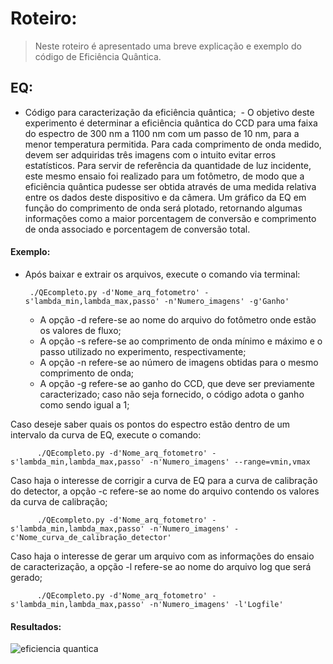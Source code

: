 # Roteiro:
> Neste roteiro é apresentado uma breve explicação e exemplo do código de Eficiência Quântica.

## EQ:
  - Código para caracterização da eficiência quântica;
  - O objetivo deste experimento é determinar a eficiência quântica do CCD para uma faixa do espectro de 300 nm a 1100 nm com um passo de 10 nm, para a menor temperatura permitida. Para cada comprimento de onda medido, devem ser adquiridas três imagens com o intuito evitar erros estatísticos. Para servir de referência da quantidade de luz incidente, este mesmo ensaio foi realizado para um fotômetro, de modo que a eficiência quântica pudesse ser obtida através de uma medida relativa entre os dados deste dispositivo e da câmera. Um gráfico da EQ em função do comprimento de onda será plotado, retornando algumas informações como a maior porcentagem de conversão e comprimento de onda associado e porcentagem de conversão total.
  
#### Exemplo:
  - Após baixar e extrair os arquivos, execute o comando via terminal:
  
         ./QEcompleto.py -d'Nome_arq_fotometro' -s'lambda_min,lambda_max,passo' -n'Numero_imagens' -g'Ganho' 
         
    - A opção -d refere-se ao nome do arquivo do fotômetro onde estão os valores de fluxo;
    - A opção -s refere-se ao comprimento de onda mínimo e máximo e o passo utilizado no experimento, respectivamente;
    - A opção -n refere-se ao número de imagens obtidas para o mesmo comprimento de onda;
    - A opção -g refere-se ao ganho do CCD, que deve ser previamente caracterizado; caso não seja fornecido, o código adota o ganho como sendo igual a 1;    
    
Caso deseje saber quais os pontos do espectro estão dentro de um intervalo da curva de EQ, execute o comando:
         
          ./QEcompleto.py -d'Nome_arq_fotometro' -s'lambda_min,lambda_max,passo' -n'Numero_imagens' --range=vmin,vmax
          
Caso haja o interesse de corrigir a curva de EQ para a curva de calibração do detector, a opção -c refere-se ao nome do arquivo contendo os valores da curva de calibração;
    
          ./QEcompleto.py -d'Nome_arq_fotometro' -s'lambda_min,lambda_max,passo' -n'Numero_imagens' -c'Nome_curva_de_calibração_detector'
          
Caso haja o interesse de gerar um arquivo com as informações do ensaio de caracterização, a opção -l refere-se ao nome do arquivo log que será gerado;

          ./QEcompleto.py -d'Nome_arq_fotometro' -s'lambda_min,lambda_max,passo' -n'Numero_imagens' -l'Logfile'

#### Resultados:
![eficiencia quantica](https://cloud.githubusercontent.com/assets/23655702/22065991/ecfadd80-dd71-11e6-8dda-74eb8a75fe9d.png)
